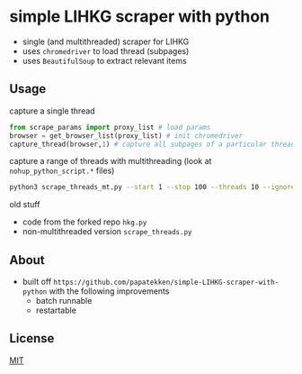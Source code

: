 # simple LIHKG scraper with python
- single (and multithreaded) scraper for LIHKG
- uses `chromedriver` to load thread (subpages)
- uses `BeautifulSoup` to extract relevant items

## Usage
capture a single thread
```python
from scrape_params import proxy_list # load params
browser = get_browser_list(proxy_list) # init chromedriver
capture_thread(browser,1) # capture all subpages of a particular thread
```

capture a range of threads with multithreading (look at `nohup_python_script.*` files)
```bash
python3 scrape_threads_mt.py --start 1 --stop 100 --threads 10 --ignore_handled True
```

old stuff
- code from the forked repo `hkg.py`
- non-multithreaded version `scrape_threads.py`

## About
- built off `https://github.com/papatekken/simple-LIHKG-scraper-with-python` with the following improvements
    - batch runnable
    - restartable

## License
[MIT](https://github.com/alfredtruong/LIHKG_scraper)
